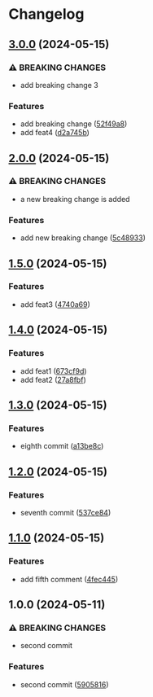 # Changelog

## [3.0.0](https://github.com/uS-aito/release-please-action-labo/compare/v2.0.0...v3.0.0) (2024-05-15)


### ⚠ BREAKING CHANGES

* add breaking change 3

### Features

* add breaking change ([52f49a8](https://github.com/uS-aito/release-please-action-labo/commit/52f49a8f799de10d47de0cbe836c182a4d1e7ef4))
* add feat4 ([d2a745b](https://github.com/uS-aito/release-please-action-labo/commit/d2a745b918730499435b8f9bac955550bbd0fad6))

## [2.0.0](https://github.com/uS-aito/release-please-action-labo/compare/v1.5.0...v2.0.0) (2024-05-15)


### ⚠ BREAKING CHANGES

* a new breaking change is added

### Features

* add new breaking change ([5c48933](https://github.com/uS-aito/release-please-action-labo/commit/5c489337b6364ab780a3f43a09357486da9a2520))

## [1.5.0](https://github.com/uS-aito/release-please-action-labo/compare/v1.4.0...v1.5.0) (2024-05-15)


### Features

* add feat3 ([4740a69](https://github.com/uS-aito/release-please-action-labo/commit/4740a69b183e7be5302e08c9baa4a9f7fb6298fb))

## [1.4.0](https://github.com/uS-aito/release-please-action-labo/compare/v1.3.0...v1.4.0) (2024-05-15)


### Features

* add feat1 ([673cf9d](https://github.com/uS-aito/release-please-action-labo/commit/673cf9d7d1d96ce8f24311c3f9e0252909eefde1))
* add feat2 ([27a8fbf](https://github.com/uS-aito/release-please-action-labo/commit/27a8fbffb56b3b669f681dc60f49b6387342be14))

## [1.3.0](https://github.com/uS-aito/release-please-action-labo/compare/v1.2.0...v1.3.0) (2024-05-15)


### Features

* eighth commit ([a13be8c](https://github.com/uS-aito/release-please-action-labo/commit/a13be8cf8b18a2797d190eb83393e84739e32da1))

## [1.2.0](https://github.com/uS-aito/release-please-action-labo/compare/v1.1.0...v1.2.0) (2024-05-15)


### Features

* seventh commit ([537ce84](https://github.com/uS-aito/release-please-action-labo/commit/537ce84ead10802baf3a635dd995cc58ff6d71b3))

## [1.1.0](https://github.com/uS-aito/release-please-action-labo/compare/v1.0.0...v1.1.0) (2024-05-15)


### Features

* add fifth comment ([4fec445](https://github.com/uS-aito/release-please-action-labo/commit/4fec4454251e821020a93611a965169e82471d5a))

## 1.0.0 (2024-05-11)


### ⚠ BREAKING CHANGES

* second commit

### Features

* second commit ([5905816](https://github.com/uS-aito/release-please-action-labo/commit/590581619c52307cd84c3be6ec3e47b785eee131))
